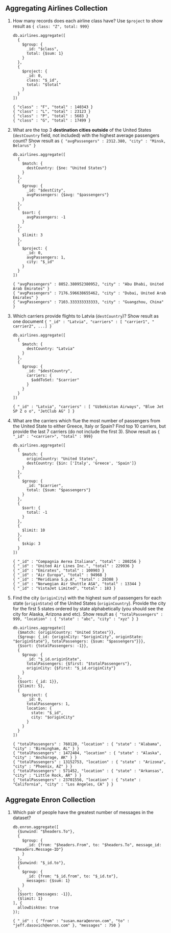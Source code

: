 ## Aggregating Airlines Collection

1. How many records does each airline class have? Use ```$project``` to show result as ```{ class: "Z", total: 999}```
    ```
    db.airlines.aggregate([
      {
        $group: {
          _id: "$class",
          total: {$sum: 1}
        }
      },
      {
        $project: {
          _id: 0,
          class: "$_id",
          total: "$total"
        }
      }
    ])
    ```
    ```
    { "class" : "F", "total" : 140343 }
    { "class" : "L", "total" : 23123 }
    { "class" : "P", "total" : 5683 }
    { "class" : "G", "total" : 17499 }
    ```
2. What are the top 3 **destination cities outside** of the United States (```destCountry``` field, not included) with the highest average passengers count? 
Show result as ```{ "avgPassengers" : 2312.380, "city" : "Minsk, Belarus" }```

    ```
    db.airlines.aggregate([
      {
        $match: {
          destCountry: {$ne: "United States"}
        }
      },
      {
        $group: {
          _id: "$destCity",
          avgPassengers: {$avg: "$passengers"}
        }
      },
      {
        $sort: {
          avgPassengers: -1
        }
      },
      {
        $limit: 3
      },
      {
        $project: {
          _id: 0,
          avgPassengers: 1,
          city: "$_id"
        }
      }
    ])
    ```
    ```
    { "avgPassengers" : 8052.380952380952, "city" : "Abu Dhabi, United Arab Emirates" }
    { "avgPassengers" : 7176.596638655462, "city" : "Dubai, United Arab Emirates" }
    { "avgPassengers" : 7103.333333333333, "city" : "Guangzhou, China" }
    ```
3.  Which carriers provide flights to Latvia (```destCountry```)? Show result as one document ```{ "_id" : "Latvia", "carriers" : [ "carrier1", " carrier2", ...] }```
    ```
    db.airlines.aggregate([
      {
        $match: {
          destCountry: "Latvia"
        }
      },
      {
        $group: {
          _id: "$destCountry",
          carriers: {
            $addToSet: "$carrier"
          }
        }
      }
    ])
    ```
    ```
    { "_id" : "Latvia", "carriers" : [ "Uzbekistan Airways", "Blue Jet SP Z o o", "JetClub AG" ] }
    ```
4. What are the carriers which flue the most number of passengers from the United State to either Greece, Italy or Spain? Find top 10 carriers, but provide the last 7 carriers (do not include the first 3). Show result as ```{ "_id" : "<carrier>", "total" : 999}```
    ```
    db.airlines.aggregate([
      {
        $match: {
          originCountry: "United States",
          destCountry: {$in: ['Italy', 'Greece', 'Spain']}
        }
      },
      {
        $group: {
          _id: "$carrier",
          total: {$sum: "$passengers"}
        }
      },
      {
        $sort: {
          total: -1
        }
      },
      {
        $limit: 10
      },
      {
        $skip: 3
      }
    ])
    ```
    ```
    { "_id" : "Compagnia Aerea Italiana", "total" : 280256 }
    { "_id" : "United Air Lines Inc.", "total" : 229936 }
    { "_id" : "Emirates", "total" : 100903 }
    { "_id" : "Air Europa", "total" : 94968 }
    { "_id" : "Meridiana S.p.A", "total" : 20308 }
    { "_id" : "Norwegian Air Shuttle ASA", "total" : 13344 }
    { "_id" : "VistaJet Limited", "total" : 183 }
    ```
5. Find the city (```originCity```) with the highest sum of passengers for each state (```originState```) of the United States (```originCountry```). Provide the city for the first 5 states ordered by state alphabetically (you should see the city for Alaska, Arizona and etc). Show result as ```{ "totalPassengers" : 999, "location" : { "state" : "abc", "city" : "xyz" } }```

    ```
    db.airlines.aggregate([
      {$match: {originCountry: "United States"}},
      {$group: {_id: {originCity: "$originCity", originState: "$originState"}, totalPassengers: {$sum: "$passengers"}}},
      {$sort: {totalPassengers: -1}},
      {
        $group: {
          _id: "$_id.originState",
          totalPassengers: {$first: "$totalPassengers"},
          originCity: {$first: "$_id.originCity"}
        }
      },
      {$sort: {_id: 1}},
      {$limit: 5},
      {
        $project: {
          _id: 0,
          totalPassengers: 1,
          location: {
            state: "$_id",
            city: "$originCity"
          }
        }
      }
    ])
    ```
    ```
    { "totalPassengers" : 760120, "location" : { "state" : "Alabama", "city" : "Birmingham, AL" } }
    { "totalPassengers" : 1472404, "location" : { "state" : "Alaska", "city" : "Anchorage, AK" } }
    { "totalPassengers" : 13152753, "location" : { "state" : "Arizona", "city" : "Phoenix, AZ" } }
    { "totalPassengers" : 571452, "location" : { "state" : "Arkansas", "city" : "Little Rock, AR" } }
    { "totalPassengers" : 23701556, "location" : { "state" : "California", "city" : "Los Angeles, CA" } }
    ```

## Aggregate Enron Collection

1. Which pair of people have the greatest number of messages in the dataset?

    ```
    db.enron.aggregate([
      {$unwind: "$headers.To"},
      {
        $group: {
          _id: {from: "$headers.From", to: "$headers.To", message_id: "$headers.Message-ID"}
        }
      },
      {$unwind: "$_id.to"},
      {
        $group: {
          _id: {from: "$_id.from", to: "$_id.to"},
          messages: {$sum: 1}
        }
      },
      {$sort: {messages: -1}},
      {$limit: 1}
    ], {
      allowDiskUse: true
    });
    ```
    
    ```
    { "_id" : { "from" : "susan.mara@enron.com", "to" : "jeff.dasovich@enron.com" }, "messages" : 750 }
    ```
